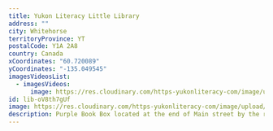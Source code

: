 ```yaml
---
title: Yukon Literacy Little Library
address: ""
city: Whitehorse
territoryProvince: YT
postalCode: Y1A 2A8
country: Canada
xCoordinates: "60.720089"
yCoordinates: "-135.049545"
imagesVideosList:
  - imagesVideos:
      image: https://res.cloudinary.com/https-yukonliteracy-com/image/upload/q_35/v1656457404/IMG_2476_x7dmbi.jpg
id: lib-oV8th7gUf
image: https://res.cloudinary.com/https-yukonliteracy-com/image/upload/q_35/v1648541870/dark_flake_kghcz2.png
description: Purple Book Box located at the end of Main street by the river.
---
```


